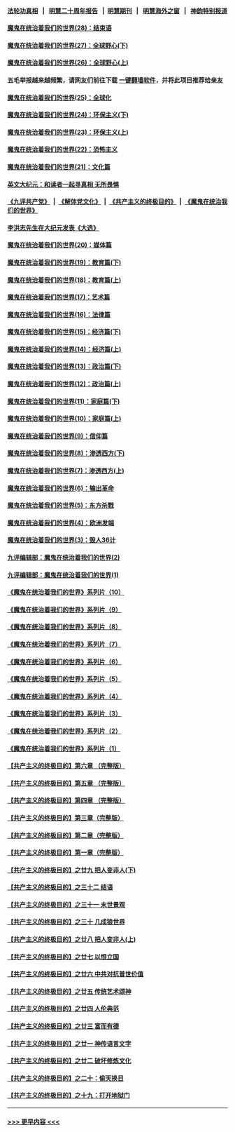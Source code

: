 #### [法轮功真相](https://github.com/gfw-breaker/truth/blob/master/README.md?t=0) &nbsp;&nbsp;|&nbsp;&nbsp; [明慧二十周年报告](https://github.com/gfw-breaker/mh-reports/blob/master/README.md?t=0) &nbsp;&nbsp;|&nbsp;&nbsp;[明慧期刊](https://github.com/gfw-breaker/mh-qikan) &nbsp;&nbsp;|&nbsp;&nbsp; [明慧海外之窗](https://github.com/gfw-breaker/mh-news/blob/master/README.md?t=0) &nbsp;&nbsp;|&nbsp;&nbsp; [神韵特别报道](https://github.com/gfw-breaker/mh-news/blob/master/shenyun.md?t=0)
#### [魔鬼在统治着我们的世界(28)：结束语](../pages/nsc422/n10936246.md?t=07141001) 
#### [魔鬼在统治着我们的世界(27)：全球野心(下)](../pages/nsc422/n10928319.md?t=07141001) 
#### [魔鬼在统治着我们的世界(26)：全球野心(上)](../pages/nsc422/n10900318.md?t=07141001) 
#### 五毛举报越来越频繁，请网友们前往下载 [一键翻墙软件](https://github.com/gfw-breaker/ssr-accounts)，并将此项目推荐给亲友
#### [魔鬼在统治着我们的世界(25)：全球化](../pages/nsc422/n10788205.md?t=07141001) 
#### [魔鬼在统治着我们的世界(24)：环保主义(下)](../pages/nsc422/n10695307.md?t=07141001) 
#### [魔鬼在统治着我们的世界(23)：环保主义(上)](../pages/nsc422/n10688613.md?t=07141001) 
#### [魔鬼在统治着我们的世界(22)：恐怖主义](../pages/nsc422/n10614727.md?t=07141001) 
#### [魔鬼在统治着我们的世界(21)：文化篇](../pages/nsc422/n10597706.md?t=07141001) 
#### [英文大纪元：和读者一起寻真相 无所畏惧](../pages/nsc422/n12542027.md?t=07141001) 
#### [《九评共产党》](https://github.com/begood0513/9ping.md/blob/master/README.md) &nbsp;|&nbsp; [《解体党文化》](../../../../jtdwh.md/blob/master/README.md)  &nbsp;|&nbsp; [《共产主义的终极目的》](../../../../gczydzjmd.md/blob/master/README.md) &nbsp;|&nbsp; [《魔鬼在统治我们的世界》](../../../../mgztzwmdsj.md/blob/master/README.md) 
#### [李洪志先生在大纪元发表《大选》](../pages/nsc422/n12534746.md?t=07141001) 
#### [魔鬼在统治着我们的世界(20)：媒体篇](../pages/nsc422/n10586579.md?t=07141001) 
#### [魔鬼在统治着我们的世界(19)：教育篇(下)](../pages/nsc422/n10564808.md?t=07141001) 
#### [魔鬼在统治着我们的世界(18)：教育篇(上)](../pages/nsc422/n10526970.md?t=07141001) 
#### [魔鬼在统治着我们的世界(17)：艺术篇](../pages/nsc422/n10499093.md?t=07141001) 
#### [魔鬼在统治着我们的世界(16)：法律篇](../pages/nsc422/n10485969.md?t=07141001) 
#### [魔鬼在统治着我们的世界(15)：经济篇(下)](../pages/nsc422/n10469975.md?t=07141001) 
#### [魔鬼在统治着我们的世界(14)：经济篇(上)](../pages/nsc422/n10457370.md?t=07141001) 
#### [魔鬼在统治着我们的世界(13)：政治篇(下)](../pages/nsc422/n10448270.md?t=07141001) 
#### [魔鬼在统治着我们的世界(12)：政治篇(上)](../pages/nsc422/n10444576.md?t=07141001) 
#### [魔鬼在统治着我们的世界(11)：家庭篇(下)](../pages/nsc422/n10440961.md?t=07141001) 
#### [魔鬼在统治着我们的世界(10)：家庭篇(上)](../pages/nsc422/n10435448.md?t=07141001) 
#### [魔鬼在统治着我们的世界(9)：信仰篇](../pages/nsc422/n10432159.md?t=07141001) 
#### [魔鬼在统治着我们的世界(8)：渗透西方(下)](../pages/nsc422/n10429603.md?t=07141001) 
#### [魔鬼在统治着我们的世界(7)：渗透西方(上)](../pages/nsc422/n10426013.md?t=07141001) 
#### [魔鬼在统治着我们的世界(6)：输出革命](../pages/nsc422/n10421536.md?t=07141001) 
#### [魔鬼在统治着我们的世界(5)：东方杀戮](../pages/nsc422/n10417707.md?t=07141001) 
#### [魔鬼在统治着我们的世界(4)：欧洲发端](../pages/nsc422/n10414890.md?t=07141001) 
#### [魔鬼在统治着我们的世界(3)：毁人36计](../pages/nsc422/n10411583.md?t=07141001) 
#### [九评编辑部：魔鬼在统治着我们的世界(2)](../pages/nsc422/n10410036.md?t=07141001) 
#### [九评编辑部：魔鬼在统治着我们的世界(1)](../pages/nsc422/n10406825.md?t=07141001) 
#### [《魔鬼在统治着我们的世界》系列片（10）](../pages/nsc422/n12292670.md?t=07141001) 
#### [《魔鬼在统治着我们的世界》系列片（9）](../pages/nsc422/n12290859.md?t=07141001) 
#### [《魔鬼在统治着我们的世界》系列片（8）](../pages/nsc422/n12287445.md?t=07141001) 
#### [《魔鬼在统治着我们的世界》系列片（7）](../pages/nsc422/n12283425.md?t=07141001) 
#### [《魔鬼在统治着我们的世界》系列片（6）](../pages/nsc422/n12282314.md?t=07141001) 
#### [《魔鬼在统治着我们的世界》系列片（5）](../pages/nsc422/n12281419.md?t=07141001) 
#### [《魔鬼在统治着我们的世界》系列片（4）](../pages/nsc422/n12274024.md?t=07141001) 
#### [《魔鬼在统治着我们的世界》系列片（3）](../pages/nsc422/n12271322.md?t=07141001) 
#### [《魔鬼在统治着我们的世界》系列片（2）](../pages/nsc422/n12269049.md?t=07141001) 
#### [《魔鬼在统治着我们的世界》系列片（1）](../pages/nsc422/n12267575.md?t=07141001) 
#### [【共产主义的终极目的】第六章 （完整版）](../pages/nsc422/n11428913.md?t=07141001) 
#### [【共产主义的终极目的】第五章 （完整版）](../pages/nsc422/n11428912.md?t=07141001) 
#### [【共产主义的终极目的】第四章 （完整版）](../pages/nsc422/n11428907.md?t=07141001) 
#### [【共产主义的终极目的】第三章（完整版）](../pages/nsc422/n11428848.md?t=07141001) 
#### [【共产主义的终极目的】第二章（完整版）](../pages/nsc422/n11428831.md?t=07141001) 
#### [【共产主义的终极目的】第一章（完整版）](../pages/nsc422/n11417651.md?t=07141001) 
#### [【共产主义的终极目的】之廿九 把人变非人(下)](../pages/nsc422/n11344140.md?t=07141001) 
#### [【共产主义的终极目的】之三十二 结语](../pages/nsc422/n11360535.md?t=07141001) 
#### [【共产主义的终极目的】之三十一 末世景观](../pages/nsc422/n11351129.md?t=07141001) 
#### [【共产主义的终极目的】之三十 几成狼世界](../pages/nsc422/n11348280.md?t=07141001) 
#### [【共产主义的终极目的】之廿八 把人变非人(上)](../pages/nsc422/n11340492.md?t=07141001) 
#### [【共产主义的终极目的】之廿七 以恨立国](../pages/nsc422/n11336944.md?t=07141001) 
#### [【共产主义的终极目的】之廿六 中共对抗普世价值](../pages/nsc422/n11324785.md?t=07141001) 
#### [【共产主义的终极目的】之廿五 传统艺术颂神](../pages/nsc422/n11296396.md?t=07141001) 
#### [【共产主义的终极目的】之廿四 人伦典范](../pages/nsc422/n11296397.md?t=07141001) 
#### [【共产主义的终极目的】之廿三 富而有德](../pages/nsc422/n11283598.md?t=07141001) 
#### [【共产主义的终极目的】之廿一 神传语言文字](../pages/nsc422/n11263265.md?t=07141001) 
#### [【共产主义的终极目的】之廿二 破坏修炼文化](../pages/nsc422/n11245728.md?t=07141001) 
#### [【共产主义的终极目的】之二十：偷天换日](../pages/nsc422/n11238846.md?t=07141001) 
#### [【共产主义的终极目的】之十九：打开地狱门](../pages/nsc422/n11206376.md?t=07141001) 

----
#### [ >>> 更早内容 <<< ](../indexes/nsc422-earlier.md)
